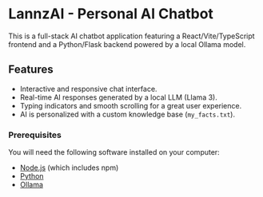 # LannzAI - Personal AI Chatbot

This is a full-stack AI chatbot application featuring a React/Vite/TypeScript frontend and a Python/Flask backend powered by a local Ollama model.

## Features

- Interactive and responsive chat interface.
- Real-time AI responses generated by a local LLM (Llama 3).
- Typing indicators and smooth scrolling for a great user experience.
- AI is personalized with a custom knowledge base (`my_facts.txt`).

### Prerequisites

You will need the following software installed on your computer:
- [Node.js](https://nodejs.org/) (which includes npm)
- [Python](https://www.python.org/)
- [Ollama](https://ollama.com/)